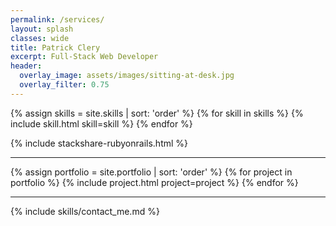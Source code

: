 ```yaml
---
permalink: /services/
layout: splash
classes: wide
title: Patrick Clery
excerpt: Full-Stack Web Developer
header:
  overlay_image: assets/images/sitting-at-desk.jpg
  overlay_filter: 0.75
---
```


<div class="skills">
{% assign skills = site.skills | sort: 'order' %}
{% for skill in skills %}
{% include skill.html skill=skill %}
{% endfor %}
</div>

{% include stackshare-rubyonrails.html %}

***
<div class="portfolio">
{% assign portfolio = site.portfolio | sort: 'order' %}
{% for project in portfolio %}
{% include project.html project=project %}
{% endfor %}
</div>

***

<div class="pagebreak"></div>
{% include skills/contact_me.md %}
